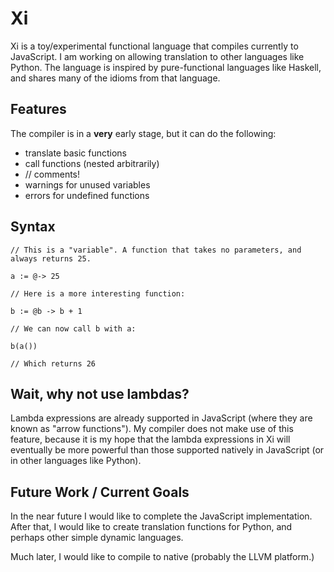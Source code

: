 # Xi

Xi is a toy/experimental functional language that compiles currently to JavaScript. I am working on 
allowing translation to other languages like Python. The language is inspired by 
pure-functional languages like Haskell, and shares many of the idioms from that language.

## Features

The compiler is in a **very** early stage, but it can do the following:

- translate basic functions
- call functions (nested arbitrarily)
- // comments!
- warnings for unused variables
- errors for undefined functions

## Syntax

```
// This is a "variable". A function that takes no parameters, and always returns 25.

a := @-> 25

// Here is a more interesting function:

b := @b -> b + 1

// We can now call b with a:

b(a())

// Which returns 26
```


## Wait, why not use lambdas?

Lambda expressions are already supported in JavaScript (where they are known as "arrow functions"). My compiler does not make use of this feature, because it is my hope that the lambda expressions
in Xi will eventually be more powerful than those supported natively in JavaScript (or in other languages like Python).

## Future Work / Current Goals

In the near future I would like to complete the JavaScript implementation. After that, I would like to create translation functions for Python, and perhaps other simple dynamic languages.

Much later, I would like to compile to native (probably the LLVM platform.)